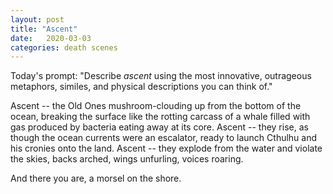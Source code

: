 ```yaml
---
layout: post
title: "Ascent"
date:   2020-03-03
categories: death scenes
---
```

Today's prompt: "Describe _ascent_ using the most innovative, outrageous metaphors, similes, and physical descriptions you can think of."

Ascent -- the Old Ones mushroom-clouding up from the bottom of the ocean, breaking the surface like the rotting carcass of a whale filled with gas produced by bacteria eating away at its core. Ascent -- they rise, as though the ocean currents were an escalator, ready to launch Cthulhu and his cronies onto the land. Ascent -- they explode from the water and violate the skies, backs arched, wings unfurling, voices roaring.

And there you are, a morsel on the shore.
